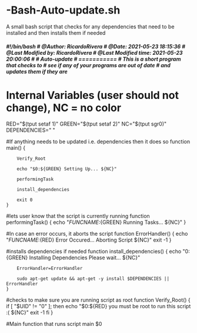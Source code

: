 # -Bash-Auto-update.sh
A small bash script that checks for any dependencies that need to be installed and then installs them if needed


<h5>
#!/bin/bash
# @Author: RicardoRivera
# @Date:   2021-05-23 18:15:36
# @Last Modified by:   RicardoRivera
# @Last Modified time: 2021-05-23 20:00:06
#
#	Auto-update
#	===========
#	This is a short program that checks to 
#	see if any of your programs are out of date
#	and updates them if they are
</h5>


# Internal Variables (user should not change), NC = no color
RED="$(tput setaf 1)"
GREEN="$(tput setaf 2)"
NC="$(tput sgr0)"
DEPENDENCIES=" "


#If anything needs to be updated i.e. dependencies then it does so
	function main()
	{	

		Verify_Root

		echo "$0:${GREEN} Setting Up... ${NC}"

		performingTask

		install_dependencies

		exit 0
	}


#lets user know that the script is currently running
	function performingTask()
	{
		echo "${FUNCNAME}:${GREEN} Running Tasks... ${NC}"
	}

#In case an error occurs, it aborts the script
	function ErrorHandler()
	{
		echo "${FUNCNAME}:${RED} Error Occured... Aborting Script ${NC}"
		exit -1
	}

#installs dependencies if needed
	function install_dependencies()
	{
		echo "$0:${GREEN} Installing Dependencies Please wait... ${NC}"

		ErrorHandler=ErrorHandler

		sudo apt-get update && apt-get -y install $DEPENDENCIES || ErrorHandler
	}

#checks to make sure you are running script as root
	function Verify_Root()
	{
		if [ "$UID" != "0" ]; then
			echo "$0:${RED} you must be root to run this script :( ${NC}"
			exit -1
		fi
	}

#Main function that runs script
	main $0
